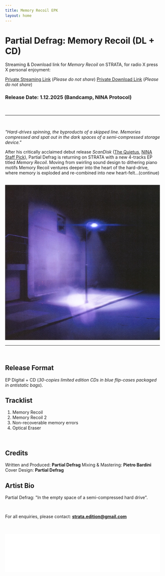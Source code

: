 ```yaml
---
title: Memory Recoil EPK
layout: home
---
```




# Partial Defrag: Memory Recoil (DL + CD)

Streaming & Download link for *Memory Recoil* on STRATA, for radio X press X personal enjoyment:

[Private Streaming Link](https://on.soundcloud.com/52nDFJmNBvthddgR9) (*Please do not share*)
[Private Download Link](https://drive.google.com/drive/folders/1BUNzDlvQYPKmk4WAZI8S4Yv46X6m0yv8?usp=sharing) (*Please do not share*)
<br>
### Release Date: 1.12.2025 (Bandcamp, NINA Protocol)
<br>

---
<br>
  
*"Hard-drives spinning, the byproducts of a skipped line. Memories compressed and spat out in the dark spaces of a semi-compressed storage device."*

After his critically acclaimed debut release *ScanDisk* ([The Quietus](https://thequietus.com/quietus-reviews/partial-defrag-scandisk-review/), [NINA Staff Pick](https://www.ninaprotocol.com/articles/partial-defrag-scandisk)), Partial Defrag is returning on STRATA with a new 4-tracks EP titled *Memory Recoil*. Moving from swirling sound design to dithering piano motifs Memory Recoil ventures deeper into the heart of the hard-drive, where memory is exploded and re-combined into new heart-felt...(continue)

<br>
<img src="memoryRecoil_Cover.JPG" alt="Memory Recoil Cover" class="centered-image">
<br>

---
<br> 

## Release Format
EP Digital + CD (*30-copies limited edition CDs in blue flip-cases packaged in antistatic bags*).
<br>


## Tracklist
1. Memory Recoil
2. Memory Recoil 2
3. Non-recoverable memory errors
4. Optical Eraser

<br>
  
## Credits
Written and Produced: **Partial Defrag**
Mixing & Mastering: **Pietro Bardini**
Cover Design: **Partial Defrag**
<br>
  
## Artist Bio
Partial Defrag: "In the empty space of a semi-compressed hard drive".

<br>

For all enquiries, please contact: **strata.edition@gmail.com**

<br>
<br>


<img src="logo.png" alt="Strata Logo" class="centered-logo">
